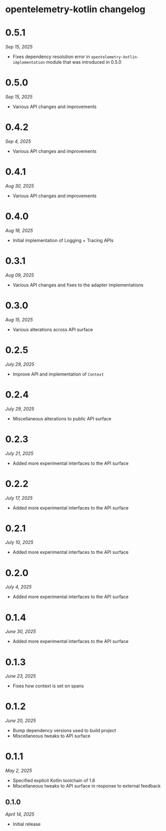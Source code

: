 # opentelemetry-kotlin changelog

# 0.5.1
*Sep 15, 2025*

- Fixes dependency resolution error in `opentelemetry-kotlin-implementation` module that was introduced in 0.5.0

# 0.5.0
*Sep 15, 2025*

- Various API changes and improvements

# 0.4.2
*Sep 4, 2025*

- Various API changes and improvements

# 0.4.1
*Aug 30, 2025*

- Various API changes and improvements

# 0.4.0
*Aug 18, 2025*

- Initial implementation of Logging + Tracing APIs

# 0.3.1
*Aug 09, 2025*

- Various API changes and fixes to the adapter implementations

# 0.3.0
*Aug 15, 2025*

- Various alterations across API surface

# 0.2.5
*July 29, 2025*

- Improve API and implementation of `Context`

# 0.2.4
*July 29, 2025*

- Miscellaneous alterations to public API surface

# 0.2.3
*July 21, 2025*

- Added more experimental interfaces to the API surface

# 0.2.2
*July 17, 2025*

- Added more experimental interfaces to the API surface

# 0.2.1
*July 10, 2025*

- Added more experimental interfaces to the API surface

# 0.2.0
*July 4, 2025*

- Added more experimental interfaces to the API surface

# 0.1.4
*June 30, 2025*

- Added more experimental interfaces to the API surface

# 0.1.3
*June 23, 2025*

- Fixes how context is set on spans

# 0.1.2
*June 20, 2025*

- Bump dependency versions used to build project
- Miscellaneous tweaks to API surface

# 0.1.1
*May 2, 2025*

- Specified explicit Kotlin toolchain of 1.8
- Miscellaneous tweaks to API surface in response to external feedback

## 0.1.0
*April 14, 2025*

- Initial release
